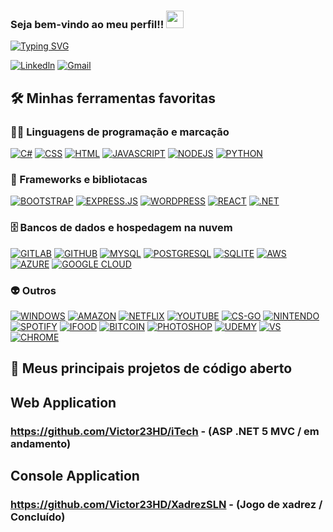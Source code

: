<!---->
<h3>
  Seja bem-vindo ao meu perfil!!
  <img src="https://media.giphy.com/media/hvRJCLFzcasrR4ia7z/giphy.gif" width="28">
</h3> 

<a href="https://git.io/typing-svg"><img src="https://readme-typing-svg.demolab.com?font=Fira+Code&size=23&pause=1000&width=435&lines=Back-End+web+%7C+Developer;Azure+%26+Aws+%7C+Certificate;C%23+%26+SQL+%E2%9D%A4%EF%B8%8F" alt="Typing SVG" /></a>
<!---->

[![Linkedln](https://img.shields.io/badge/LinkedIn-0077B5?style=for-the-badge&logo=linkedin&logoColor=white)](https://linkedin.com/in/victor23hd)
[![Gmail](https://img.shields.io/badge/Gmail-D14836?style=for-the-badge&logo=gmail&logoColor=white)](xitornet.23@gmail.com)

<!--
[![Top Langs](https://github-readme-stats.vercel.app/api/top-langs/?username=Victor23HD&langs_count=8)](https://github.com/anuraghazra/github-readme-stats)
![Victor GitHub stats](https://github-readme-stats.vercel.app/api?username=Victor23HD&show_icons=true&theme=onedark)
-->

## 🛠️ Minhas ferramentas favoritas

### 👨‍💻 Linguagens de programação e marcação

<p>
  
   [![C#](https://img.shields.io/badge/C%23-239120?style=for-the-badge&logo=c-sharp&logoColor=white)]()
   [![CSS](https://img.shields.io/badge/CSS-239120?&style=for-the-badge&logo=css3&logoColor=white)]()
   [![HTML](https://img.shields.io/badge/HTML5-E34F26?style=for-the-badge&logo=html5&logoColor=white)]()
   [![JAVASCRIPT](https://img.shields.io/badge/JavaScript-F7DF1E?style=for-the-badge&logo=javascript&logoColor=black)]()
   [![NODEJS](https://img.shields.io/badge/Node.js-43853D?style=for-the-badge&logo=node.js&logoColor=white)]()
   [![PYTHON](https://img.shields.io/badge/Python-3776AB?style=for-the-badge&logo=python&logoColor=white)]()

</p>

### 🧰 Frameworks e bibliotacas

<p>
  
  [![BOOTSTRAP](https://img.shields.io/badge/Bootstrap-563D7C?style=for-the-badge&logo=bootstrap&logoColor=white)]()
  [![EXPRESS.JS](https://img.shields.io/badge/Express.js-404D59?style=for-the-badge)]() 
  [![WORDPRESS](https://img.shields.io/badge/Wordpress-21759B?style=for-the-badge&logo=wordpress&logoColor=white)]() 
  [![REACT](https://img.shields.io/badge/React-20232A?style=for-the-badge&logo=react&logoColor=61DAFB)]() 
  [![.NET](https://img.shields.io/badge/.NET-5C2D91?style=for-the-badge&logo=.net&logoColor=white)]()

</p>

### 🗄️ Bancos de dados e hospedagem na nuvem

<p>
  
  [![GITLAB](https://img.shields.io/badge/GitLab-330F63?style=for-the-badge&logo=gitlab&logoColor=white)]()
  [![GITHUB](https://img.shields.io/badge/GitHub-100000?style=for-the-badge&logo=github&logoColor=white)]()
  [![MYSQL](https://img.shields.io/badge/MySQL-00000F?style=for-the-badge&logo=mysql&logoColor=white)]()
  [![POSTGRESQL](https://img.shields.io/badge/PostgreSQL-316192?style=for-the-badge&logo=postgresql&logoColor=white)]()
  [![SQLITE](https://img.shields.io/badge/SQLite-07405E?style=for-the-badge&logo=sqlite&logoColor=white)]()
  [![AWS](https://img.shields.io/badge/Amazon_AWS-FF9900?style=for-the-badge&logo=amazonaws&logoColor=white)]()
  [![AZURE](https://img.shields.io/badge/microsoft%20azure-0089D6?style=for-the-badge&logo=microsoft-azure&logoColor=white)]()
  [![GOOGLE CLOUD](https://img.shields.io/badge/Google_Cloud-4285F4?style=for-the-badge&logo=google-cloud&logoColor=white)]()

</p>

### 👽 Outros

<p>
  
  [![WINDOWS](https://img.shields.io/badge/Windows-0078D6?style=for-the-badge&logo=windows&logoColor=white)]()
  [![AMAZON](https://img.shields.io/badge/Amazon%20Prime-00A8E1?style=for-the-badge&logo=Amazon&logoColor=white)]()
  [![NETFLIX](https://img.shields.io/badge/Netflix-E50914?style=for-the-badge&logo=netflix&logoColor=white)]()
  [![YOUTUBE](https://img.shields.io/badge/YouTube-FF0000?style=for-the-badge&logo=youtube&logoColor=white)]()
  [![CS-GO](https://img.shields.io/badge/Counter_Strike-000000?style=for-the-badge&logo=counter-strike&logoColor=white)]()
  [![NINTENDO](https://img.shields.io/badge/Nintendo_Switch-E60012?style=for-the-badge&logo=nintendo-switch&logoColor=white)]()
  [![SPOTIFY](https://img.shields.io/badge/Spotify-1ED760?&style=for-the-badge&logo=spotify&logoColor=white)]()
  [![IFOOD](https://img.shields.io/badge/iFood-EA1D2C?style=for-the-badge&logo=ifood&logoColor=white)]()
  [![BITCOIN](https://img.shields.io/badge/Bitcoin-000000?style=for-the-badge&logo=bitcoin&logoColor=white)]()
  [![PHOTOSHOP](https://img.shields.io/badge/Adobe%20Photoshop-31A8FF?style=for-the-badge&logo=Adobe%20Photoshop&logoColor=black)]()
  [![UDEMY](https://img.shields.io/badge/Udemy-EC5252?style=for-the-badge&logo=Udemy&logoColor=white)]()
  [![VS](https://img.shields.io/badge/Visual_Studio-5C2D91?style=for-the-badge&logo=visual%20studio&logoColor=white)]()
  [![CHROME](https://img.shields.io/badge/Google_chrome-4285F4?style=for-the-badge&logo=Google-chrome&logoColor=white)]()
  
</p>

<!--
## Tecnologias que eu utilizo durante o dia 👨‍💻
[![C#](https://img.shields.io/badge/C%23-239120?style=for-the-badge&logo=c-sharp&logoColor=white)]()
[![.NET](https://img.shields.io/badge/.NET-5C2D91?style=for-the-badge&logo=.net&logoColor=white)]()
[![NodeJS](https://img.shields.io/badge/Node.js-43853D?style=for-the-badge&logo=node.js&logoColor=white)]()
[![Angular](https://img.shields.io/badge/Angular-DD0031?style=for-the-badge&logo=angular&logoColor=white)]()
[![SQL](https://img.shields.io/badge/MySQL-00000F?style=for-the-badge&logo=mysql&logoColor=white)]()
[![Bootstrap](https://img.shields.io/badge/Bootstrap-563D7C?style=for-the-badge&logo=bootstrap&logoColor=white)]()

[![Photoshop](https://aleen42.github.io/badges/src/photoshop.svg)]()<p>
-->
  
 ## 📘 Meus principais projetos de código aberto

  ## Web Application
  ### https://github.com/Victor23HD/iTech - (ASP .NET 5 MVC / em andamento)
  
  ## Console Application
  ### https://github.com/Victor23HD/XadrezSLN - (Jogo de xadrez / Concluído)
  
</p>
<br> 
 
